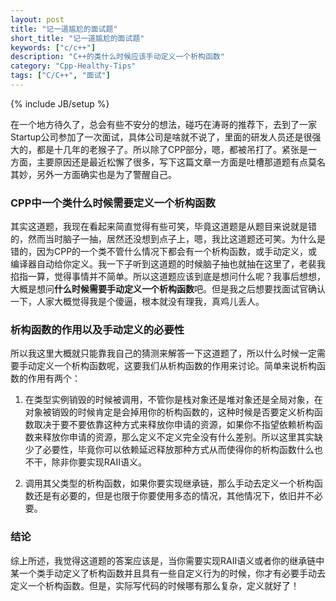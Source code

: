 ```yaml
---
layout: post
title: "记一道尴尬的面试题"
short_title: "记一道尴尬的面试题"
keywords: ["c/c++"]
description: "C++的类什么时候应该手动定义一个析构函数"
category: "Cpp-Healthy-Tips"
tags: ["C/C++", "面试"]
---
```

{% include JB/setup %}

在一个地方待久了，总会有些不安分的想法，碰巧在涛哥的推荐下，去到了一家Startup公司参加了一次面试，具体公司是啥就不说了，里面的研发人员还是很强大的，都是十几年的老猴子了。所以除了CPP部分，嗯，都被吊打了。紧张是一方面，主要原因还是最近松懈了很多，写下这篇文章一方面是吐槽那道题有点莫名其妙，另外一方面确实也是为了警醒自己。

### CPP中一个类什么时候需要定义一个析构函数

其实这道题，我现在看起来简直觉得有些可笑，毕竟这道题是从题目来说就是错的，然而当时脑子一抽，居然还没想到点子上，嗯，我比这道题还可笑。为什么是错的，因为CPP的一个类不管什么情况下都会有一个析构函数，或手动定义，或编译器自动给你定义。我一下子听到这道题的时候脑子抽也就抽在这里了，老裴我掐指一算，觉得事情并不简单。所以这道题应该到底是想问什么呢？我事后想想，大概是想问**什么时候需要手动定义一个析构函数**吧。但是我之后想要找面试官确认一下，人家大概觉得我是个傻逼，根本就没有理我，真鸡儿丢人。

### 析构函数的作用以及手动定义的必要性
所以我这里大概就只能靠我自己的猜测来解答一下这道题了，所以什么时候一定需要手动定义一个析构函数呢，这要我们从析构函数的作用来讨论。简单来说析构函数的作用有两个：

1. 在类型实例销毁的时候被调用，不管你是栈对象还是堆对象还是全局对象，在对象被销毁的时候肯定是会掉用你的析构函数的，这种时候是否要定义析构函数取决于要不要依靠这种方式来释放你申请的资源，如果你不指望依赖析构函数来释放你申请的资源，那么定义不定义完全没有什么差别。所以这里其实缺少了必要性，毕竟你可以依赖延迟释放那种方式从而使得你的析构函数什么也不干，除非你要实现RAII语义。

2. 调用其父类型的析构函数，如果你要实现继承链，那么手动去定义一个析构函数还是有必要的，但是也限于你要使用多态的情况，其他情况下，依旧并不必要。

### 结论
综上所述，我觉得这道题的答案应该是，当你需要实现RAII语义或者你的继承链中某一个类手动定义了析构函数并且具有一些自定义行为的时候，你才有必要手动去定义一个析构函数。但是，实际写代码的时候哪有那么复杂，定义就好了！



